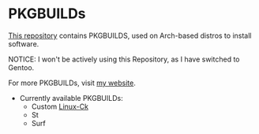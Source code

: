# PKGBUILDs

[This repository](https://github.com/saloniamatteo/pkgbuilds) contains PKGBUILDS, used on Arch-based distros to install software.

NOTICE: I won't be actively using this Repository, as I have switched to Gentoo.

For more PKGBUILDs, visit [my website](https://saloniamatteo.top/aur.html).

+ Currently available PKGBUILDs:
	- Custom [Linux-Ck](https://saloniamatteo.top/ck.html)
	- St
	- Surf
